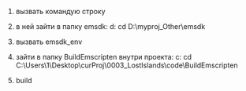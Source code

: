 1) вызвать командую строку

2) в ней зайти в папку emsdk:
	d:
	cd D:\myproj\_Other\emsdk

3) вызвать emsdk_env

4) зайти в папку BuildEmscripten внутри проекта:
	c:
	cd C:\Users\1\Desktop\curProj\0003_LostIslands\code\BuildEmscripten
	
5) build